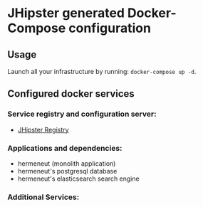 # JHipster generated Docker-Compose configuration

## Usage

Launch all your infrastructure by running: `docker-compose up -d`.

## Configured docker services

### Service registry and configuration server:
- [JHipster Registry](http://localhost:8761)

### Applications and dependencies:
- hermeneut (monolith application)
- hermeneut's postgresql database
- hermeneut's elasticsearch search engine

### Additional Services:

